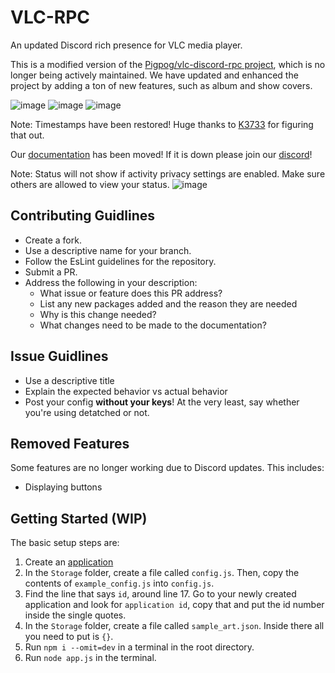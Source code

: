 # VLC-RPC
An updated Discord rich presence for VLC media player.

This is a modified version of the [Pigpog/vlc-discord-rpc project](https://github.com/Pigpog/vlc-discord-rpc), which is no longer being actively maintained. We have updated and enhanced the project by adding a ton of new features, such as album and show covers. 

![image](https://vlc-rpc.storinate.com/public/shrek.png?)
![image](https://vlc-rpc.storinate.com/public/rick.png?)
![image](https://vlc-rpc.storinate.com/public/juice.png?)

Note: Timestamps have been restored! Huge thanks to [K3733](https://github.com/K3733) for figuring that out.


Our [documentation](https://vlc-rpc.storinate.com/) has been moved! If it is down please join our [discord](https://discord.gg/7ctPkhmagy)!

Note: Status will not show if activity privacy settings are enabled. Make sure others are allowed to view your status.
![image](https://github.com/user-attachments/assets/aa6c8bcb-eefa-47fd-a340-b3d4f80c10fb)



## Contributing Guidlines
- Create a fork.
- Use a descriptive name for your branch.
- Follow the EsLint guidelines for the repository. 
- Submit a PR.
- Address the following in your description:
  - What issue or feature does this PR address?
  - List any new packages added and the reason they are needed
  - Why is this change needed?
  - What changes need to be made to the documentation?
## Issue Guidlines
- Use a descriptive title
- Explain the expected behavior vs actual behavior
- Post your config __without your keys__! At the very least, say whether you're using detatched or not.

## Removed Features
Some features are no longer working due to Discord updates. This includes:
- Displaying buttons

## Getting Started (WIP)
The basic setup steps are:
1) Create an [application](https://discord.com/developers/applications)
2) In the `Storage` folder, create a file called `config.js`. Then, copy the contents of `example_config.js` into `config.js`.
3) Find the line that says `id`, around line 17. Go to your newly created application and look for `application id`, copy that and put the id number inside the single quotes.
4) In the `Storage` folder, create a file called `sample_art.json`. Inside there all you need to put is `{}`.
5) Run `npm i --omit=dev` in a terminal in the root directory.
6) Run `node app.js` in the terminal. 


